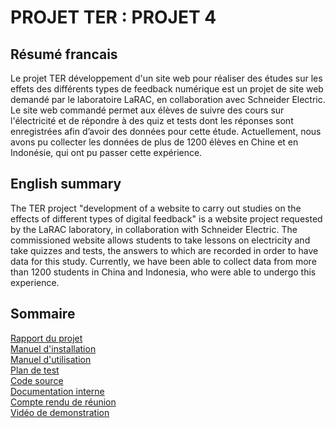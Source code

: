 # PROJET TER : PROJET 4 

## Résumé francais
Le projet TER développement d'un site web pour réaliser des études sur les effets des différents types de feedback numérique est un projet de site web demandé par le laboratoire LaRAC, en collaboration avec Schneider Electric. Le site web commandé permet aux élèves de suivre des cours sur l'électricité et de répondre à des quiz et tests dont les réponses sont enregistrées afin d’avoir des données pour cette étude.
Actuellement, nous avons pu collecter les données de plus de 1200 élèves en Chine et en Indonésie, qui ont pu passer cette expérience.

## English summary
The TER project "development of a website to carry out studies on the effects of different types of digital feedback" is a website project requested by the LaRAC laboratory, in collaboration with Schneider Electric. The commissioned website allows students to take lessons on electricity and take quizzes and tests, the answers to which are recorded in order to have data for this study.
Currently, we have been able to collect data from more than 1200 students in China and Indonesia, who were able to undergo this experience.

## Sommaire
[Rapport du projet](RenduFinaux/Rapport%20de%20projet.pdf)  
[Manuel d'installation](RenduFinaux/Manuel%20d'installation.pdf)  
[Manuel d'utilisation](RenduFinaux/Manuel%20d'utilisation.pdf)  
[Plan de test](RenduFinaux/Plan%20de%20test.pdf)  
[Code source](code%20source)  
[Documentation interne](DocumentationInterne)  
[Compte rendu de réunion](CR)  
[Vidéo de demonstration](VideoDemonstration.mp4)  

